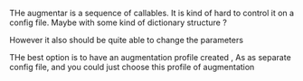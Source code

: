 

THe augmentar is a sequence of callables.
It is kind of hard to control it on a config file. 
Maybe with some kind of dictionary structure ?

However it also should be quite able to change the parameters

THe best option is to have an augmentation profile created , As as separate
config file, and you could just choose this profile of augmentation
